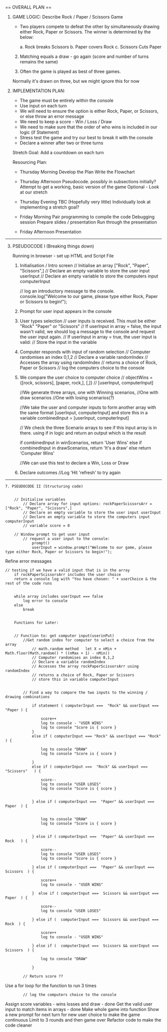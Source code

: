 == OVERALL PLAN ==

1. GAME LOGIC: Describe Rock / Paper / Scissors Game

    - Two players compete to defeat the other by simultaneously drawing either Rock, Paper or Scissors. The winner is determined by the below:

        a. Rock breaks Scissors
        b. Paper covers Rock
        c. Scissors Cuts Paper

    2. Matching equals a draw - go again (score and number of turns remains the same)

    3. Often the game is played as best of three games.

    Normally it's drawn on three, but we might ignore this for now


2. IMPLEMENTATION PLAN:

    - The game must be entirely within the console
    - Use input on each turn
    - We will need to ensure the option is either Rock, Paper, or Scissors, or else throw an error message
    - We need to keep a score - Win / Loss / Draw
    - We need to make sure that the order of who wins is included in our logic (if Statement)
    - Stress test the game and try our best to break it with the console
    - Declare a winner after two or three turns

    Stretch Goal: Add a countdown on each turn


    Resourcing Plan: 

    - Thursday Morning
        Develop the Plan
        Write the Flowchart

    - Thursday Afternoon
        Pseudocode. possibly in subsections initially?
        Attempt to get a working, basic version of the game
        Optional - Look at our stretch 

    - Thursday Evening
        TBC (Hopefully very little)
        Individually look at implementing a stretch goal?


    - Friday Morning
        Pair programming to compile the code
        Debugging session
        Prepare slides / presentation
        Run through the presentation


    - Friday Afternoon
        Presentation


---------------------------

3. PSEUDOCODE I (Breaking things down)

    Running in browser - set up HTML and Script File

    1. Initialisation / Intro screen
        // Initialise an array ["Rock", "Paper", "Scissors",]
        // Declare an empty variable to store the user input userInput
        // Declare an empty variable to store the computers input computerInput

        // log an introductory message to the console. console.log("Welcome to our game, please type either Rock, Paper or Scissors to begin!");

    2. Prompt for user input appears in the console
    

    3. User types selection
        // user inputs is received. This must be either "Rock" "Paper" or "Scissors"
        // If userInput in array = false, the input wasn't valid, we should log a message to the console and request the user input again.
        // If userInput in array = true, the user input is valid: 
        // Store the input in the variable


    4. Computer responds with input of random selection
        // Computer randomises an index 0,1,2
        // Declare a variable randomIndex
        // Accesses the array using randomIndex
        // returns a choice of Rock, Paper or Scissors
        // log the computers choice to the console


    5. We compare the user choice to computer choice 
        // objectWins = {[rock, scissors], [paper, rock,], [,]}
        //  [userInput, computerInput]

        //We generate three arrays, one with Winning scenarios,
        //One with draw scenarios
        //One with losing scenarios(?)

        //We take the user and computer inputs to form another array with the same format [userInput, computerInput] and store this in a variable combinedInput = [userInput, computerInput]

        // We check the three Scenario arrays to see if this input array is in there. using if in logic and return an output which is the result

        if combinedInput in winScenarios, return 'User Wins'
        else if combinedInput in drawScenarios, return 'It's a draw'
        else return  'Computer Wins'

        //We can use this test to declare a Win, Loss or Draw



    6. Declare outcomes
        //Log 'Hit 'refresh' to try again

 ---------------------------

    7. PSEUDOCODE II (Structuring code)


        // Initialise variables 
            // Declare array for input options: rockPaperScissorsArr = ["Rock", "Paper", "Scissors",]
            // Declare an empty variable to store the user input userInput
            // Declare an empty variable to store the computers input computerInput
            // variable score = 0

        // Window prompt to get user input    
            // request a user input to the console:
                prompt()
                userInput = window.prompt("Welcome to our game, please type either Rock, Paper or Scissors to begin!");


Refine error messages


    // testing if we have a valid input that is in the array
        if rockPaperScissorsArr includes the user choice
        return a console log with "You have chosen: " + userChoice & the rest of the code runs


        while array includes userInput === false 
            log error to console
        else 
            break


        Functions for Later:


        // Function to: get computer input(userinPut)
            //Get random index for computer to select a choice from the array
                // math.random method   let X = nMin + Math.floor(Math.random() * ((nMax + 1) - nMin))
                // Computer randomises an index 0,1,2
                // Declare a variable randomIndex
                // Accesses the array rockPaperScissorsArr using randomIndex
                // returns a choice of Rock, Paper or Scissors
                // store this in variable computerInput
            

            // Find a way to compare the two inputs to the winning / drawing combinations

                if statement ( computerInput ===  "Rock" && userInput === "Paper ) {

                    score++
                    log to console - "USER WINS"
                    log to console "Score is { score }
                }
                else if ( computerInput === "Rock" && userInput === "Rock" ) {

                    log to console "DRAW"
                    log to console "Score is { score }

                }
                else if ( computerInput ===  "Rock" && userInput === "Scissors"   ) {

                    score--
                    log to console "USER LOSES"
                    log to console "Score is { score }


                } else if ( computerInput ===  "Paper" && userInput === Paper  ) {
                    
                    
                    log to console "DRAW"
                    log to console "Score is { score }


                } else if ( computerInput ===  "Paper" && userInput ===  Rock   ) {

                    score--
                    log to console "USER LOSES"
                    log to console "Score is { score }

                } else if ( computerInput ===  "Paper" && userInput === Scissors  ) {

                    score++
                    log to console - "USER WINS"
                
                }  else if ( computerInput ===  Scissors && userInput === Paper  ) {
                    
                    score--
                    log to console "USER LOSES"

                } else if (  computerInput ===  Scissors && userInput === Rock  ) {

                    score++
                    log to console - "USER WINS"

                } else if (  computerInput ===  Scissors && userInput === Scissors  ) {

                    log to console "DRAW"

                }

            // Return score ??

Use a for loop for the function to run 3 times

                
            // log the computers choice to the console      


Assign score variables - wins losses and draw - done
Get the valid user input to match items in arrays - done
Make whole game into function
Show a new prompt for next turn for new user choice to make the game continuous 
Limit to 3 rounds and then game over
Refactor code to make the code cleaner

